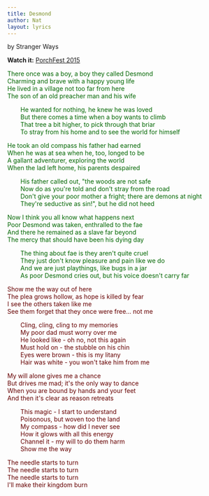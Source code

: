 ```yaml
---
title: Desmond
author: Nat
layout: lyrics
---
```

by Stranger Ways

**Watch it:** <a href="https://www.youtube.com/watch?v=PDbSJIkCTwU" target="_blank">PorchFest 2015</a>

<div style="color: #060">
There once was a boy, a boy they called Desmond<br/>
Charming and brave with a happy young life<br/>
He lived in a village not too far from here<br/>
The son of an old preacher man and his wife

<p style="padding-left: 30px;">
  He wanted for nothing, he knew he was loved<br/>
  But there comes a time when a boy wants to climb<br/>
  That tree a bit higher, to pick through that briar<br/>
  To stray from his home and to see the world for himself
</p>

He took an old compass his father had earned<br/>
When he was at sea when he, too, longed to be<br/>
A gallant adventurer, exploring the world<br/>
When the lad left home, his parents despaired

<p style="padding-left: 30px;">
  His father called out, "the woods are not safe<br/>
  Now do as you're told and don't stray from the road<br/>
  Don't give your poor mother a fright; there are demons at night<br/>
  They're seductive as sin!", but he did not heed
</p>

Now I think you all know what happens next<br/>
Poor Desmond was taken, enthralled to the fae<br/>
And there he remained as a slave far beyond<br/>
The mercy that should have been his dying day

<p style="padding-left: 30px;">
  The thing about fae is they aren't quite cruel<br/>
  They just don't know pleasure and pain like we do<br/>
  And we are just playthings, like bugs in a jar<br/>
  As poor Desmond cries out, but his voice doesn't carry far
</p>
</div>

<div style="color: #600">
Show me the way out of here<br/>
The plea grows hollow, as hope is killed by fear<br/>
I see the others taken like me<br/>
See them forget that they once were free... not me

<p style="padding-left: 30px;">
  Cling, cling, cling to my memories<br/>
  My poor dad must worry over me<br/>
  He looked like - oh no, not this again<br/>
  Must hold on - the stubble on his chin<br/>
  Eyes were brown - this is my litany<br/>
  Hair was white - you won't take him from me
</p>

My will alone gives me a chance<br/>
But drives me mad; it's the only way to dance<br/>
When you are bound by hands and your feet<br/>
And then it's clear as reason retreats

<p style="padding-left: 30px;">
  This magic - I start to understand<br/>
  Poisonous, but woven too the land<br/>
  My compass - how did I never see<br/>
  How it glows with all this energy<br/>
  Channel it - my will to do them harm<br/>
  Show me the way
</p>

The needle starts to turn<br/>
The needle starts to turn<br/>
The needle starts to turn<br/>
I'll make their kingdom burn
</div>